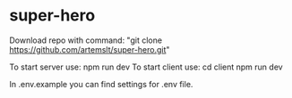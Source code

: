 # super-hero

Download repo with command: "git clone https://github.com/artemslt/super-hero.git"

To start server use: npm run dev
To start client use: cd client
npm run dev

In .env.example you can find settings for .env file.
